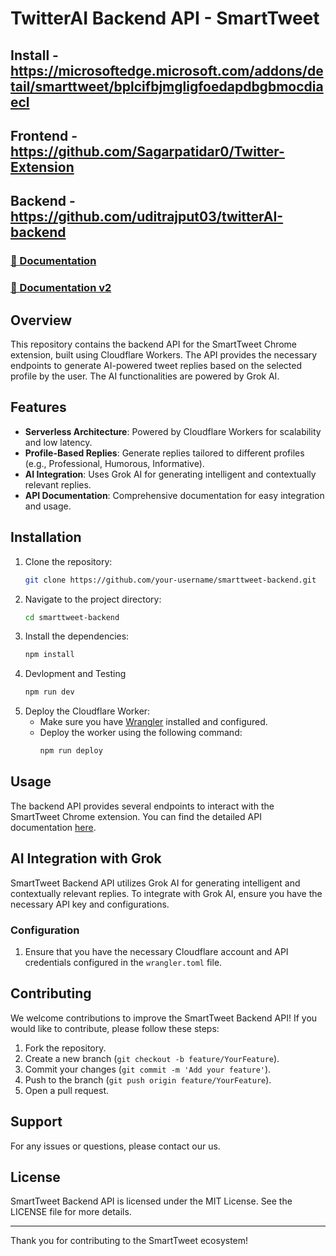 # TwitterAI Backend API - SmartTweet
## Install - https://microsoftedge.microsoft.com/addons/detail/smarttweet/bplcifbjmgligfoedapdbgbmocdiaecl
## Frontend - https://github.com/Sagarpatidar0/Twitter-Extension
## Backend - https://github.com/uditrajput03/twitterAI-backend

### [📖 Documentation](https://uditrajput03.github.io/twitterAI-backend/)
### [📖 Documentation v2](https://uditrajput03.github.io/twitterAI-backend/doc.html)


## Overview
This repository contains the backend API for the SmartTweet Chrome extension, built using Cloudflare Workers. The API provides the necessary endpoints to generate AI-powered tweet replies based on the selected profile by the user. The AI functionalities are powered by Grok AI.

## Features
- **Serverless Architecture**: Powered by Cloudflare Workers for scalability and low latency.
- **Profile-Based Replies**: Generate replies tailored to different profiles (e.g., Professional, Humorous, Informative).
- **AI Integration**: Uses Grok AI for generating intelligent and contextually relevant replies.
- **API Documentation**: Comprehensive documentation for easy integration and usage.

## Installation
1. Clone the repository:
    ```sh
    git clone https://github.com/your-username/smarttweet-backend.git
    ```
2. Navigate to the project directory:
    ```sh
    cd smarttweet-backend
    ```
3. Install the dependencies:
    ```sh
    npm install
    ```
4. Devlopment and Testing
    ```sh
    npm run dev
    ```
5. Deploy the Cloudflare Worker:
    - Make sure you have [Wrangler](https://developers.cloudflare.com/workers/cli-wrangler/install-update) installed and configured.
    - Deploy the worker using the following command:
        ```sh
        npm run deploy
        ```

## Usage
The backend API provides several endpoints to interact with the SmartTweet Chrome extension. You can find the detailed API documentation [here](https://uditrajput03.github.io/twitterAI-backend/).

## AI Integration with Grok
SmartTweet Backend API utilizes Grok AI for generating intelligent and contextually relevant replies. To integrate with Grok AI, ensure you have the necessary API key and configurations.

### Configuration
1. Ensure that you have the necessary Cloudflare account and API credentials configured in the `wrangler.toml` file.

## Contributing
We welcome contributions to improve the SmartTweet Backend API! If you would like to contribute, please follow these steps:
1. Fork the repository.
2. Create a new branch (`git checkout -b feature/YourFeature`).
3. Commit your changes (`git commit -m 'Add your feature'`).
4. Push to the branch (`git push origin feature/YourFeature`).
5. Open a pull request.

## Support
For any issues or questions, please contact our us.

## License
SmartTweet Backend API is licensed under the MIT License. See the LICENSE file for more details.

---

Thank you for contributing to the SmartTweet ecosystem!
